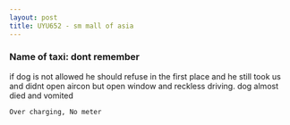 ```yaml
---
layout: post
title: UYU652 - sm mall of asia
---
```


### Name of taxi: dont remember 

if dog is not allowed he should refuse in the first place and he still took us and didnt open aircon but open window and reckless driving. dog almost died and vomited 

```Over charging, No meter```
